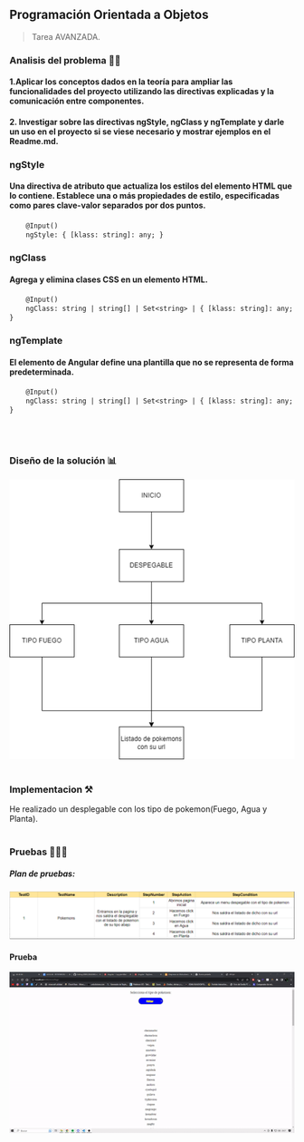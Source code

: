 ## Programación Orientada a Objetos

> Tarea AVANZADA.

### Analisis del problema 👨‍🏫


#### 1.Aplicar los conceptos dados en la teoría para ampliar las funcionalidades del proyecto utilizando las directivas explicadas y la comunicación entre componentes.

#### 2. Investigar sobre las directivas ngStyle, ngClass y ngTemplate y darle un uso en el proyecto si se viese necesario y mostrar ejemplos en el Readme.md.

### ngStyle

#### Una directiva de atributo que actualiza los estilos del elemento HTML que lo contiene. Establece una o más propiedades de estilo, especificadas como pares clave-valor separados por dos puntos.

        @Input()
        ngStyle: { [klass: string]: any; }
        
### ngClass

#### Agrega y elimina clases CSS en un elemento HTML.

        @Input()
        ngClass: string | string[] | Set<string> | { [klass: string]: any; }
        
### ngTemplate

#### El elemento de Angular <ng-template>define una plantilla que no se representa de forma predeterminada.
    
        @Input()
        ngClass: string | string[] | Set<string> | { [klass: string]: any; }

    
<br></br>



### Diseño de la solución 📊

![UML](recursos/UML.png)
<br></br>

### Implementacion ⚒

He realizado un desplegable con los tipo de pokemon(Fuego, Agua y Planta).
<br></br>

### Pruebas 👨🏻‍💻

##### Plan de pruebas:

![UML](recursos/PlanPrueba.png)

#### Prueba

![GIF](recursos/prueba1.gif)
